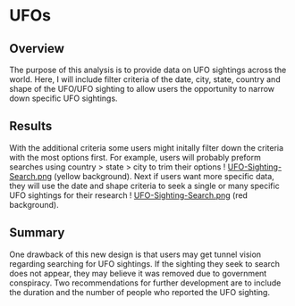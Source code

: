# UFOs

## Overview
The purpose of this analysis is to provide data on UFO sightings across the world. Here, I will include filter criteria of the date, city, state, country and shape of the UFO/UFO sighting to allow users the opportunity to narrow down specific UFO sightings.

## Results

With the additional criteria some users might initally filter down the criteria with the most options first. For example, users will probably preform searches using country > state > city to trim their options ! [UFO-Sighting-Search.png](Images/UFO-Sighting-Search.png) (yellow background). Next if users want more specific data, they will use the date and shape criteria to seek a single or many specific UFO sightings for their research ! [UFO-Sighting-Search.png](Images/UFO-Sighting-Search.png) (red background).

## Summary

One drawback of this new design is that users may get tunnel vision regarding searching for UFO sightings. If the sighting they seek to search does not appear, they may believe it was removed due to government conspiracy. Two recommendations for further development are to include the duration and the number of people who reported the UFO sighting.
